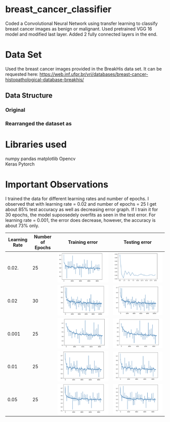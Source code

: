 # breast_cancer_classifier
Coded a Convolutional Neural Network using transfer learning to classify breast cancer images as benign or malignant. 
Used pretrained VGG 16 model and modified last layer. 
Added 2 fully connected layers in the end.

# Data Set
Used the breast cancer images provided in the BreakHis data set. It can be requested here: https://web.inf.ufpr.br/vri/databases/breast-cancer-histopathological-database-breakhis/

## Data Structure

### Original

### Rearranged the dataset as

# Libraries used
numpy
pandas
matplotlib
Opencv                
Keras 
Pytorch

# Important Observations

I trained the data for different learning rates and number of epochs. I observed that with learning rate = 0.02 and number of epochs = 25 I get about 85% test accuracy as well as decreasing error graph. If I train it for 30 epochs, the model supoosedely overfits as seen in the test error. For learning rate = 0.001, the error does decrease, however, the accuracy is about 73% only.

|  Learning Rate |  Number of Epochs |  Training error |  Testing error |
|----------------|---                |---|---|
| 0.02. |  25 | ![](0.02train.png) |  ![](0.02test.png) |
| 0.02  |  30 | ![](0.0230train.png)|![](0.0230train.png) |
| 0.001 |  25 | ![](0.001train.png)  | ![](0.001train.png)  |
| 0.01  |  25 | ![](0.01train.png)  | ![](0.01train.png)  |
| 0.05  |  25 | ![](0.05train.png)  | ![](0.05train.png) |
